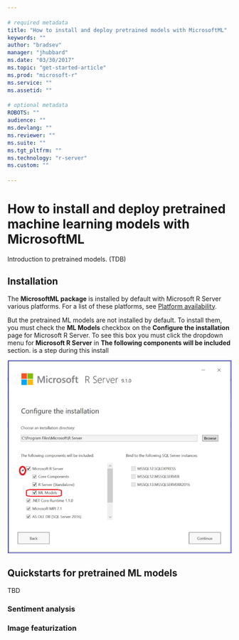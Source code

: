 ```yaml
---

# required metadata
title: "How to install and deploy pretrained models with MicrosoftML"
keywords: ""
author: "bradsev"
manager: "jhubbard"
ms.date: "03/30/2017"
ms.topic: "get-started-article"
ms.prod: "microsoft-r"
ms.service: ""
ms.assetid: ""

# optional metadata
ROBOTS: ""
audience: ""
ms.devlang: ""
ms.reviewer: ""
ms.suite: ""
ms.tgt_pltfrm: ""
ms.technology: "r-server"
ms.custom: ""

---
```


# How to install and deploy pretrained machine learning  models with MicrosoftML

Introduction to pretrained models. (TDB)

## Installation

The **MicrosoftML package** is installed by default with Microsoft R Server various platforms. For a list  of these platforms, see [Platform availability](microsoftml-get-started.md#platform-availability).

But the pretrained ML models are not installed by default. To install them, you must check the **ML Models** checkbox on the **Configure the installation** page for Microsoft R Server. To see this box you must click the dropdown menu for **Microsoft R Server** in **The following components will be included** section.
is a step during this install


![MicrosoftML: Algorithm Cheat Sheet: Learn how to choose a Machine Learning algorithm.](./media/deploy-pretrainted-microsoftml-models/msr-config-install-ml-model.png)

## Quickstarts for pretrained ML models

TBD

### Sentiment analysis

### Image featurization
